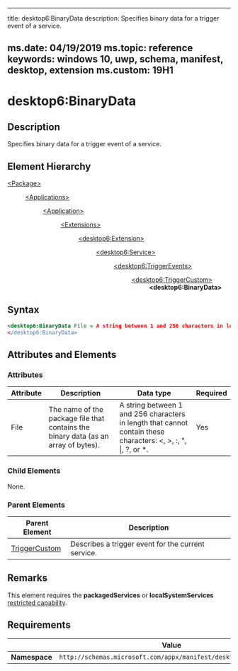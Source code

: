 ﻿---

title: desktop6:BinaryData
description: Specifies binary data for a trigger event of a service.

ms.date: 04/19/2019
ms.topic: reference
keywords: windows 10, uwp, schema, manifest, desktop, extension 
ms.custom: 19H1
---

# desktop6:BinaryData

## Description

Specifies binary data for a trigger event of a service.

## Element Hierarchy
<dl>
<dt><a href="element-package.md">&lt;Package&gt;</a></dt>
<dd>
<dl>
<dt><a href="element-applications.md">&lt;Applications&gt;</a></dt>
<dd>
<dl>
<dt><a href="element-application.md">&lt;Application&gt;</a></dt>
<dd>
<dl>
<dt><a href="element-1-extensions.md">&lt;Extensions&gt;</a></dt>
<dd>
<dl>
<dt><a href="element-desktop6-extension.md">&lt;desktop6:Extension&gt;</a></dt>
<dd>
<dl>
<dt><a href="element-desktop6-service.md">&lt;desktop6:Service&gt;</a></dt>
<dd>
<dl>
<dt><a href="element-desktop6-triggerevents.md">&lt;desktop6:TriggerEvents&gt;</a></dt>
<dd>
<dl>
<dt><a href="element-desktop6-triggercustom.md">&lt;desktop6:TriggerCustom&gt;</a></dt>
<dd><b>&lt;desktop6:BinaryData&gt;</b></dd>
</dl>
</dd>
</dl>
</dd>
</dl>
</dd>
</dl>
</dd>
</dl>
</dd>
</dl>
</dd>
</dl>
</dd>
</dl>


## Syntax
```xml
<desktop6:BinaryData File = A string between 1 and 256 characters in length that cannot contain these characters: <, >, :, ", |, ?, or *. >
</desktop6:BinaryData>
```

## Attributes and Elements

### Attributes

| Attribute | Description | Data type | Required |
|-----------|-------------|-----------|----------|
| File | The name of the package file that contains the binary data (as an array of bytes). | A string between 1 and 256 characters in length that cannot contain these characters: <, >, :, ", \|, ?, or *. | Yes |


### Child Elements

None.

### Parent Elements

| Parent Element | Description |
|---------------|-------------|
| [TriggerCustom](element-desktop6-triggercustom.md) | Describes a trigger event for the current service. |  


## Remarks

This element requires the **packagedServices** or **localSystemServices** [restricted capability](/windows/uwp/packaging/app-capability-declarations#restricted-capabilities).


## Requirements

|               |     Value                                                        |
|---------------|-------------------------------------------------------------|
| **Namespace** | `http://schemas.microsoft.com/appx/manifest/desktop/windows10/6` |